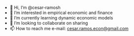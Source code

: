 - 👋 Hi, I’m @cesar-ramosh
- 👀 I’m interested in empirical economic and finance
- 🌱 I’m currently learning dynamic economic models
- 💞️ I’m looking to collaborate on sharing
- 📫 How to reach me e-mail: cesar.ramos.econ@gmail.com

<!---
cesar-ramosh/cesar-ramosh is a ✨ special ✨ repository because its `README.md` (this file) appears on your GitHub profile.
You can click the Preview link to take a look at your changes.
--->
